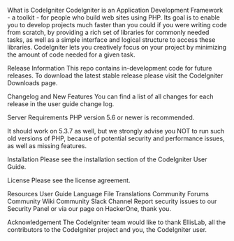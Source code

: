 What is CodeIgniter
CodeIgniter is an Application Development Framework - a toolkit - for people who build web sites using PHP. Its goal is to enable you to develop projects much faster than you could if you were writing code from scratch, by providing a rich set of libraries for commonly needed tasks, as well as a simple interface and logical structure to access these libraries. CodeIgniter lets you creatively focus on your project by minimizing the amount of code needed for a given task.

Release Information
This repo contains in-development code for future releases. To download the latest stable release please visit the CodeIgniter Downloads page.

Changelog and New Features
You can find a list of all changes for each release in the user guide change log.

Server Requirements
PHP version 5.6 or newer is recommended.

It should work on 5.3.7 as well, but we strongly advise you NOT to run such old versions of PHP, because of potential security and performance issues, as well as missing features.

Installation
Please see the installation section of the CodeIgniter User Guide.

License
Please see the license agreement.

Resources
User Guide
Language File Translations
Community Forums
Community Wiki
Community Slack Channel
Report security issues to our Security Panel or via our page on HackerOne, thank you.

Acknowledgement
The CodeIgniter team would like to thank EllisLab, all the contributors to the CodeIgniter project and you, the CodeIgniter user.
